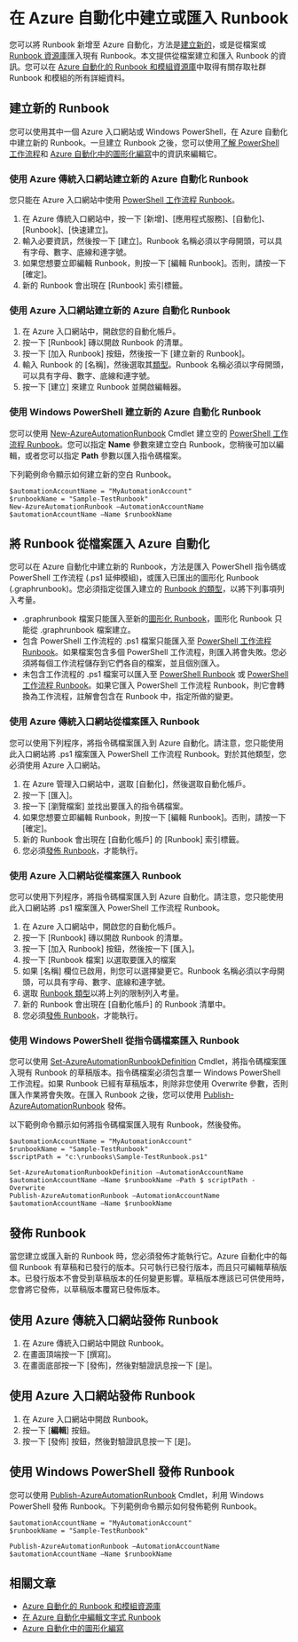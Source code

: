 <properties
	pageTitle="在 Azure 自動化中建立或匯入 Runbook"
	description="本文說明如何在 Azure 自動化中建立新的 Runbook，或從檔案匯入新的 Runbook。"
	services="automation"
	documentationCenter=""
	authors="mgoedtel"
	manager="stevenka"
	editor="tysonn" />
<tags
	ms.service="automation"
	ms.devlang="na"
	ms.topic="article"
	ms.tgt_pltfrm="na"
	ms.workload="infrastructure-services"
	ms.date="02/29/2016"
	ms.author="magoedte;bwren" />

# 在 Azure 自動化中建立或匯入 Runbook

您可以將 Runbook 新增至 Azure 自動化，方法是[建立新的](#creating-a-new-runbook)，或是從檔案或 [Runbook 資源庫](automation-runbook-gallery.md)匯入現有 Runbook。本文提供從檔案建立和匯入 Runbook 的資訊。您可以在 [Azure 自動化的 Runbook 和模組資源庫](automation-runbook-gallery.md)中取得有關存取社群 Runbook 和模組的所有詳細資料。

## 建立新的 Runbook

您可以使用其中一個 Azure 入口網站或 Windows PowerShell，在 Azure 自動化中建立新的 Runbook。一旦建立 Runbook 之後，您可以使用[了解 PowerShell 工作流程](automation-powershell-workflow.md)和 [Azure 自動化中的圖形化編寫](automation-graphical-authoring-intro.md)中的資訊來編輯它。

### 使用 Azure 傳統入口網站建立新的 Azure 自動化 Runbook

您只能在 Azure 入口網站中使用 [PowerShell 工作流程 Runbook](automation-runbook-types.md#powershell-workflow-runbooks)。

1. 在 Azure 傳統入口網站中，按一下 [新增]、[應用程式服務]、[自動化]、[Runbook]、[快速建立]。
2. 輸入必要資訊，然後按一下 [建立]。Runbook 名稱必須以字母開頭，可以具有字母、數字、底線和連字號。
3. 如果您想要立即編輯 Runbook，則按一下 [編輯 Runbook]。否則，請按一下 [確定]。
4. 新的 Runbook 會出現在 [Runbook] 索引標籤。


### 使用 Azure 入口網站建立新的 Azure 自動化 Runbook

1. 在 Azure 入口網站中，開啟您的自動化帳戶。
2. 按一下 [Runbook] 磚以開啟 Runbook 的清單。
3. 按一下 [加入 Runbook] 按鈕，然後按一下 [建立新的 Runbook]。
2. 輸入 Runbook 的 [名稱]，然後選取其[類型](automation-runbook-types.md)。Runbook 名稱必須以字母開頭，可以具有字母、數字、底線和連字號。
3. 按一下 [建立] 來建立 Runbook 並開啟編輯器。


### 使用 Windows PowerShell 建立新的 Azure 自動化 Runbook

您可以使用 [New-AzureAutomationRunbook](https://msdn.microsoft.com/library/dn690272.aspx) Cmdlet 建立空的 [PowerShell 工作流程 Runbook](automation-runbook-types.md#powershell-workflow-runbooks)。您可以指定 **Name** 參數來建立空白 Runbook，您稍後可加以編輯，或者您可以指定 **Path** 參數以匯入指令碼檔案。

下列範例命令顯示如何建立新的空白 Runbook。

    $automationAccountName = "MyAutomationAccount"
    $runbookName = "Sample-TestRunbook"
    New-AzureAutomationRunbook –AutomationAccountName $automationAccountName –Name $runbookName

## 將 Runbook 從檔案匯入 Azure 自動化

您可以在 Azure 自動化中建立新的 Runbook，方法是匯入 PowerShell 指令碼或 PowerShell 工作流程 (.ps1 延伸模組)，或匯入已匯出的圖形化 Runbook (.graphrunbook)。您必須指定從匯入建立的 [Runbook 的類型](automation-runbook-types.md)，以將下列事項列入考量。

- .graphrunbook 檔案只能匯入至新的[圖形化 Runbook](automation-runbook-types.md#graphical-runbooks)，圖形化 Runbook 只能從 .graphrunbook 檔案建立。
- 包含 PowerShell 工作流程的 .ps1 檔案只能匯入至 [PowerShell 工作流程 Runbook](automation-runbook-types.md#powershell-workflow-runbooks)。如果檔案包含多個 PowerShell 工作流程，則匯入將會失敗。您必須將每個工作流程儲存到它們各自的檔案，並且個別匯入。
- 未包含工作流程的 .ps1 檔案可以匯入至 [PowerShell Runbook](automation-runbook-types.md#powershell-runbooks) 或 [PowerShell 工作流程 Runbook](automation-runbook-types.md#powershell-workflow-runbooks)。如果它匯入 PowerShell 工作流程 Runbook，則它會轉換為工作流程，註解會包含在 Runbook 中，指定所做的變更。

### 使用 Azure 傳統入口網站從檔案匯入 Runbook
您可以使用下列程序，將指令碼檔案匯入到 Azure 自動化。請注意，您只能使用此入口網站將 .ps1 檔案匯入 PowerShell 工作流程 Runbook。對於其他類型，您必須使用 Azure 入口網站。

1. 在 Azure 管理入口網站中，選取 [自動化]，然後選取自動化帳戶。
2. 按一下 [匯入]。
3. 按一下 [瀏覽檔案] 並找出要匯入的指令碼檔案。
4. 如果您想要立即編輯 Runbook，則按一下 [編輯 Runbook]。否則，請按一下 [確定]。
5. 新的 Runbook 會出現在 [自動化帳戶] 的 [Runbook] 索引標籤。
6. 您必須[發佈 Runbook](#publishing-a-runbook)，才能執行。


### 使用 Azure 入口網站從檔案匯入 Runbook
您可以使用下列程序，將指令碼檔案匯入到 Azure 自動化。請注意，您只能使用此入口網站將 .ps1 檔案匯入 PowerShell 工作流程 Runbook。

1. 在 Azure 入口網站中，開啟您的自動化帳戶。
2. 按一下 [Runbook] 磚以開啟 Runbook 的清單。
3. 按一下 [加入 Runbook] 按鈕，然後按一下 [匯入]。
4. 按一下 [Runbook 檔案] 以選取要匯入的檔案
2. 如果 [名稱] 欄位已啟用，則您可以選擇變更它。Runbook 名稱必須以字母開頭，可以具有字母、數字、底線和連字號。
3. 選取 [Runbook 類型](automation-runbook-types.md)以將上列的限制列入考量。
3. 新的 Runbook 會出現在 [自動化帳戶] 的 Runbook 清單中。
4. 您必須[發佈 Runbook](#publishing-a-runbook)，才能執行。

### 使用 Windows PowerShell 從指令碼檔案匯入 Runbook

您可以使用 [Set-AzureAutomationRunbookDefinition](https://msdn.microsoft.com/library/dn690267.aspx) Cmdlet，將指令碼檔案匯入現有 Runbook 的草稿版本。指令碼檔案必須包含單一 Windows PowerShell 工作流程。如果 Runbook 已經有草稿版本，則除非您使用 Overwrite 參數，否則匯入作業將會失敗。在匯入 Runbook 之後，您可以使用 [Publish-AzureAutomationRunbook](https://msdn.microsoft.com/library/dn690266.aspx) 發佈。

以下範例命令顯示如何將指令碼檔案匯入現有 Runbook，然後發佈。

    $automationAccountName = "MyAutomationAccount"
    $runbookName = "Sample-TestRunbook"
    $scriptPath = "c:\runbooks\Sample-TestRunbook.ps1"

    Set-AzureAutomationRunbookDefinition –AutomationAccountName $automationAccountName –Name $runbookName –Path $ scriptPath -Overwrite
    Publish-AzureAutomationRunbook –AutomationAccountName $automationAccountName –Name $runbookName


## 發佈 Runbook

當您建立或匯入新的 Runbook 時，您必須發佈才能執行它。Azure 自動化中的每個 Runbook 有草稿和已發行的版本。只可執行已發行版本，而且只可編輯草稿版本。已發行版本不會受到草稿版本的任何變更影響。草稿版本應該已可供使用時，您會將它發佈，以草稿版本覆寫已發佈版本。

## 使用 Azure 傳統入口網站發佈 Runbook

1. 在 Azure 傳統入口網站中開啟 Runbook。
1. 在畫面頂端按一下 [撰寫]。
1. 在畫面底部按一下 [發佈]，然後對驗證訊息按一下 [是]。

## 使用 Azure 入口網站發佈 Runbook

1. 在 Azure 入口網站中開啟 Runbook。
1. 按一下 [**編輯**] 按鈕。
1. 按一下 [發佈] 按鈕，然後對驗證訊息按一下 [是]。


## 使用 Windows PowerShell 發佈 Runbook

您可以使用 [Publish-AzureAutomationRunbook](https://msdn.microsoft.com/library/dn690266.aspx) Cmdlet，利用 Windows PowerShell 發佈 Runbook。下列範例命令顯示如何發佈範例 Runbook。

	$automationAccountName = "MyAutomationAccount"
	$runbookName = "Sample-TestRunbook"

	Publish-AzureAutomationRunbook –AutomationAccountName $automationAccountName –Name $runbookName



## 相關文章

- [Azure 自動化的 Runbook 和模組資源庫](automation-runbook-gallery.md)
- [在 Azure 自動化中編輯文字式 Runbook](automation-edit-textual-runbook.md)
- [Azure 自動化中的圖形化編寫](automation-graphical-authoring-intro.md)

<!---HONumber=AcomDC_0302_2016-->
